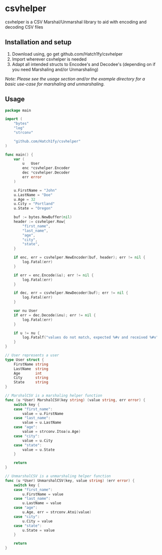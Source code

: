 # csvhelper

csvhelper is a CSV Marshal/Unmarshal library to aid with encoding and decoding CSV files

## Installation and setup

1. Download using, go get github.com/Hatch1fy/csvhelper
2. Import wherever csvhelper is needed
3. Adapt all intended structs to Encodee's and Decodee's (depending on if you need Marshaling and/or Unmarshaling)

*Note: Please see the usage section and/or the example directory for a basic use-case for marshaling and unmarshaling.*

## Usage

<!-- markdownlint-disable -->
```go
package main

import (
	"bytes"
	"log"
	"strconv"

	"github.com/Hatch1fy/csvhelper"
)

func main() {
	var (
		u   User
		enc *csvhelper.Encoder
		dec *csvhelper.Decoder
		err error
	)

	u.FirstName = "John"
	u.LastName = "Doe"
	u.Age = 32
	u.City = "Portland"
	u.State = "Oregon"

	buf := bytes.NewBuffer(nil)
	header := csvhelper.Row{
		"first_name",
		"last_name",
		"age",
		"city",
		"state",
	}

	if enc, err = csvhelper.NewEncoder(buf, header); err != nil {
		log.Fatal(err)
	}

	if err = enc.Encode(&u); err != nil {
		log.Fatal(err)
	}

	if dec, err = csvhelper.NewDecoder(buf); err != nil {
		log.Fatal(err)
	}

	var nu User
	if err = dec.Decode(&nu); err != nil {
		log.Fatal(err)
	}

	if u != nu {
		log.Fatalf("values do not match, expected %#v and received %#v", u, nu)
	}
}

// User represents a user
type User struct {
	FirstName string
	LastName  string
	Age       int
	City      string
	State     string
}

// MarshalCSV is a marshaling helper function
func (u *User) MarshalCSV(key string) (value string, err error) {
	switch key {
	case "first_name":
		value = u.FirstName
	case "last_name":
		value = u.LastName
	case "age":
		value = strconv.Itoa(u.Age)
	case "city":
		value = u.City
	case "state":
		value = u.State
	}

	return
}

// UnmarshalCSV is a unmarshaling helper function
func (u *User) UnmarshalCSV(key, value string) (err error) {
	switch key {
	case "first_name":
		u.FirstName = value
	case "last_name":
		u.LastName = value
	case "age":
		u.Age, err = strconv.Atoi(value)
	case "city":
		u.City = value
	case "state":
		u.State = value
	}

	return
}

```
<!-- markdownlint-enable -->
